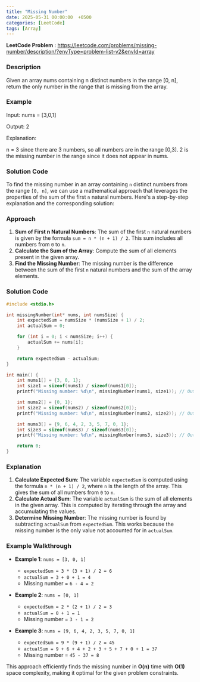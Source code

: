 ```yaml
---
title: "Missing Number"
date: 2025-05-31 00:00:00  +0500
categories: [LeetCode]
tags: [Array]
---
```

**LeetCode Problem** : <https://leetcode.com/problems/missing-number/description/?envType=problem-list-v2&envId=array>

### Description
Given an array nums containing n distinct numbers in the range [0, n], return the only number in the range that is missing from the array.

### Example
Input: nums = [3,0,1]

Output: 2

Explanation:

n = 3 since there are 3 numbers, so all numbers are in the range [0,3]. 2 is the missing number in the range since it does not appear in nums.

### Solution Code
To find the missing number in an array containing `n` distinct numbers from the range `[0, n]`, we can use a mathematical approach that leverages the properties of the sum of the first `n` natural numbers. Here's a step-by-step explanation and the corresponding solution:

### Approach
1. **Sum of First n Natural Numbers**: The sum of the first `n` natural numbers is given by the formula `sum = n * (n + 1) / 2`. This sum includes all numbers from `0` to `n`.
2. **Calculate the Sum of the Array**: Compute the sum of all elements present in the given array.
3. **Find the Missing Number**: The missing number is the difference between the sum of the first `n` natural numbers and the sum of the array elements.

### Solution Code
```c
#include <stdio.h>

int missingNumber(int* nums, int numsSize) {
    int expectedSum = numsSize * (numsSize + 1) / 2;
    int actualSum = 0;

    for (int i = 0; i < numsSize; i++) {
        actualSum += nums[i];
    }

    return expectedSum - actualSum;
}

int main() {
    int nums1[] = {3, 0, 1};
    int size1 = sizeof(nums1) / sizeof(nums1[0]);
    printf("Missing number: %d\n", missingNumber(nums1, size1)); // Output: 2

    int nums2[] = {0, 1};
    int size2 = sizeof(nums2) / sizeof(nums2[0]);
    printf("Missing number: %d\n", missingNumber(nums2, size2)); // Output: 2

    int nums3[] = {9, 6, 4, 2, 3, 5, 7, 0, 1};
    int size3 = sizeof(nums3) / sizeof(nums3[0]);
    printf("Missing number: %d\n", missingNumber(nums3, size3)); // Output: 8

    return 0;
}
```

### Explanation
1. **Calculate Expected Sum**: The variable `expectedSum` is computed using the formula `n * (n + 1) / 2`, where `n` is the length of the array. This gives the sum of all numbers from `0` to `n`.
2. **Calculate Actual Sum**: The variable `actualSum` is the sum of all elements in the given array. This is computed by iterating through the array and accumulating the values.
3. **Determine Missing Number**: The missing number is found by subtracting `actualSum` from `expectedSum`. This works because the missing number is the only value not accounted for in `actualSum`.

### Example Walkthrough
- **Example 1**: `nums = [3, 0, 1]`
  - `expectedSum = 3 * (3 + 1) / 2 = 6`
  - `actualSum = 3 + 0 + 1 = 4`
  - Missing number = `6 - 4 = 2`

- **Example 2**: `nums = [0, 1]`
  - `expectedSum = 2 * (2 + 1) / 2 = 3`
  - `actualSum = 0 + 1 = 1`
  - Missing number = `3 - 1 = 2`

- **Example 3**: `nums = [9, 6, 4, 2, 3, 5, 7, 0, 1]`
  - `expectedSum = 9 * (9 + 1) / 2 = 45`
  - `actualSum = 9 + 6 + 4 + 2 + 3 + 5 + 7 + 0 + 1 = 37`
  - Missing number = `45 - 37 = 8`

This approach efficiently finds the missing number in **O(n)** time with **O(1)** space complexity, making it optimal for the given problem constraints.
